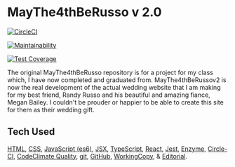 # MayThe4thBeRusso v 2.0

[![CircleCI](https://circleci.com/gh/tonythetiger323/MayThe4thBeRussov2.svg?style=svg)](https://circleci.com/gh/tonythetiger323/MayThe4thBeRussov2)

[![Maintainability](https://api.codeclimate.com/v1/badges/1faab12bb5b0dce5fde1/maintainability)](https://codeclimate.com/github/tonythetiger323/MayThe4thBeRussov2/maintainability)

[![Test Coverage](https://api.codeclimate.com/v1/badges/1faab12bb5b0dce5fde1/test_coverage)](https://codeclimate.com/github/tonythetiger323/MayThe4thBeRussov2/test_coverage)

The original MayThe4thBeRusso repository is for a project for my class which, I have now completed and graduated from. MayThe4thBeRussov2 is now the real development of the actual wedding website that I am making for my best friend, Randy Russo and his beautiful and amazing fiance, Megan Bailey. I couldn't be prouder or happier to be able to create this site for them as their wedding gift.

## Tech Used

[HTML](https://www.w3.org/html), [CSS](https://www.w3.org/Style/CSS),
[JavaScript (es6)](https://www.ecma-international.org/ecma-262/6.0/), [JSX](https://jsx.github.io),
[TypeScript](https://www.typescriptlang.org), [React](https://reactjs.org),
[Jest](https://jestjs.io/), [Enzyme](https://airbnb.io/enzyme/),
[Circle-CI](https://circleci.com/), [CodeClimate Quality](https://codeclimate.com/),
[git](https://git-scm.com/), [GitHub](https://github.com),
[WorkingCopy](https://workingcopyapp.com/), & [Editorial](https://omz-software.com/editorial/).
